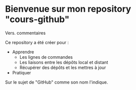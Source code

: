 # Bienvenue sur mon repository "cours-github"

Vers. commentaires

Ce repository a été créer pour :

* Apprendre
    * Les lignes de commandes
    * Les liaisons entre les dépôts local et distant
    * Récupérer des dépôts et les mettres à jour
* Pratiquer

Sur le sujet de "GitHub" comme son nom l'indique.
